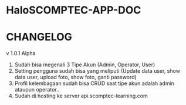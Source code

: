 # HaloSCOMPTEC-APP-DOC

# CHANGELOG

v 1.0.1 Alpha
1. Sudah bisa megenali 3 Tipe Akun (Admin, Operator, User)
2. Setting pengguna sudah bisa yang meliputi (Update data user, show data user, upload foto, show foto, ganti password)
3. Profil kelembagaan sudah bisa CRUD saat tipe akun adalah admin ataupun operator..
4. Sudah di hosting ke server api.scomptec-learning.com
